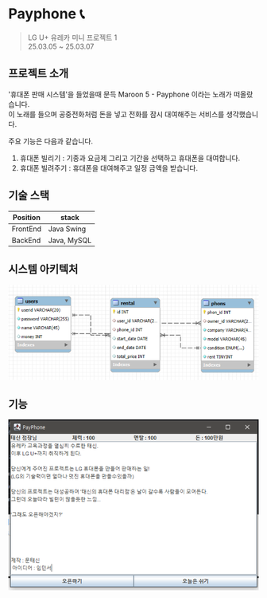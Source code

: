 # Payphone 📞
> LG U+ 유레카 미니 프로젝트 1  
> 25.03.05 ~ 25.03.07

## 프로젝트 소개
'휴대폰 판매 시스템'을 들었을때 문득 Maroon 5 - Payphone 이라는 노래가 떠올랐습니다.  
이 노래를 들으며 공중전화처럼 돈을 넣고 전화를 잠시 대여해주는 서비스를 생각했습니다.

주요 기능은 다음과 같습니다.
1. 휴대폰 빌리기 : 기종과 요금제 그리고 기간을 선택하고 휴대폰을 대여합니다.
2. 휴대폰 빌려주기 : 휴대폰을 대여해주고 일정 금액을 받습니다.

## 기술 스택
| Position | stack       |
|----------|-------------|
| FrontEnd | Java Swing  |
| BackEnd  | Java, MySQL |

## 시스템 아키텍처
![img.png](img.png)

## 기능

![img_1.png](img_1.png)